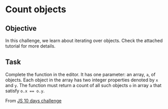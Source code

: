 # Count objects

## Objective

In this challenge, we learn about iterating over objects. Check the attached tutorial for more details.

## Task

Complete the function in the editor. It has one parameter: an array, `a`, of objects. Each object in the array has two integer properties denoted by `x` and `y`. The function must return a count of all such objects `o` in array `a` that satisfy `o.x == o.y`.

From [JS 10 days challenge](https://www.hackerrank.com/challenges/js10-count-objects/problem)
